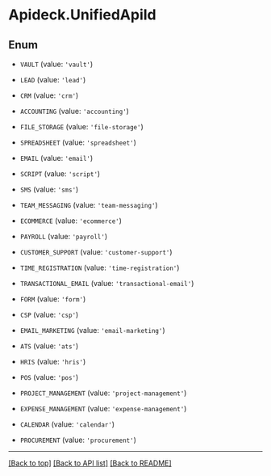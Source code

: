 # Apideck.UnifiedApiId

## Enum


* `VAULT` (value: `'vault'`)

* `LEAD` (value: `'lead'`)

* `CRM` (value: `'crm'`)

* `ACCOUNTING` (value: `'accounting'`)

* `FILE_STORAGE` (value: `'file-storage'`)

* `SPREADSHEET` (value: `'spreadsheet'`)

* `EMAIL` (value: `'email'`)

* `SCRIPT` (value: `'script'`)

* `SMS` (value: `'sms'`)

* `TEAM_MESSAGING` (value: `'team-messaging'`)

* `ECOMMERCE` (value: `'ecommerce'`)

* `PAYROLL` (value: `'payroll'`)

* `CUSTOMER_SUPPORT` (value: `'customer-support'`)

* `TIME_REGISTRATION` (value: `'time-registration'`)

* `TRANSACTIONAL_EMAIL` (value: `'transactional-email'`)

* `FORM` (value: `'form'`)

* `CSP` (value: `'csp'`)

* `EMAIL_MARKETING` (value: `'email-marketing'`)

* `ATS` (value: `'ats'`)

* `HRIS` (value: `'hris'`)

* `POS` (value: `'pos'`)

* `PROJECT_MANAGEMENT` (value: `'project-management'`)

* `EXPENSE_MANAGEMENT` (value: `'expense-management'`)

* `CALENDAR` (value: `'calendar'`)

* `PROCUREMENT` (value: `'procurement'`)


---

[[Back to top]](#) [[Back to API list]](../../../../README.md#documentation-for-api-endpoints) [[Back to README]](../../../../README.md)


